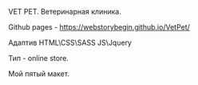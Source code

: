 VET PET. Ветеринарная клиника.

Github pages - https://webstorybegin.github.io/VetPet/

Адаптив
HTML\CSS\SASS
JS\Jquery

Тип - online store.

Мой пятый макет.
